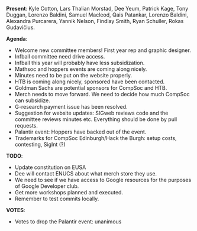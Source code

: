 ﻿---
date: 2019-10-17 6:00pm
---

**Present**:
Kyle Cotton, Lars Thalian Morstad, Dee Yeum, Patrick Kage, Tony Duggan, Lorenzo Baldini, Samuel Macleod, Qais Patankar, Lorenzo Baldini, Alexandra Purcarera, Yannik Nelson, Findlay Smith, Ryan Schuller, Rokas Gudavičius.

**Agenda**:
* Welcome new committee members! First year rep and graphic designer.
* Infball committee need drive access.
* Infball this year will probably have less subsidization. 
* Mathsoc and hoppers events are coming along nicely.
* Minutes need to be put on the website properly.
* HTB is coming along nicely, sponsored have been contacted. 
* Goldman Sachs are potential sponsors for CompSoc and HTB.
* Merch needs to move forward. We need to decide how much CompSoc can subsidize.
* G-research payment issue has been resolved.
* Suggestion for website updates: SIGweb reviews code and the committee reviews minutes etc. Everything should be done by pull requests. 
* Palantir event: Hoppers have backed out of the event.
* Trademarks for CompSoc Edinburgh/Hack the Burgh: setup costs, contesting, SigInt (?)

**TODO**: 
* Update constitution on EUSA
* Dee will contact ENUCS about what merch store they use.
* We need to see if we have access to Google resources for the purposes of Google Developer club.
* Get more workshops planned and executed.
* Remember to test commits locally.

**VOTES**:
* Votes to drop the Palantir event: unanimous

